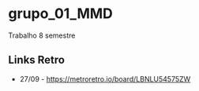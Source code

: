 # grupo_01_MMD
 Trabalho 8 semestre

## Links Retro
- 27/09 - https://metroretro.io/board/LBNLU54575ZW
